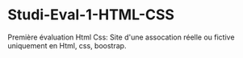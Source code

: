 # Studi-Eval-1-HTML-CSS
Première évaluation Html Css: Site d'une assocation réelle ou fictive uniquement en Html, css, boostrap.
